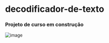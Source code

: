 # decodificador-de-texto
### Projeto de curso em construção
![image](https://github.com/user-attachments/assets/6bc88a6c-7991-4502-8919-57195b33202a)

